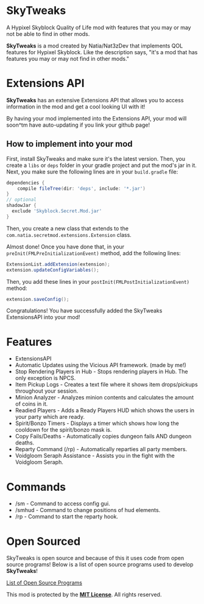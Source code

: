 # SkyTweaks
A Hypixel Skyblock Quality of Life mod with features that you may or may not be able to find in other mods.

**SkyTweaks** is a mod created by Natia/Nat3zDev that implements QOL features for Hypixel Skyblock. Like the description says, "it's a mod that has features you may or may not find in other mods."

# Extensions API
**SkyTweaks** has an extensive Extensions API that allows you to access information in the mod and get a cool looking UI with it!

By having your mod implemented into the Extensions API, your mod will soon^tm have auto-updating if you link your github page!

## How to implement into your mod
First, install SkyTweaks and make sure it's the latest version. 
Then, you create a `libs` or `deps` folder in your gradle project and put the mod's jar in it.
Next, you make sure the following lines are in your `build.gradle` file:
```gradle
dependencies {
    compile fileTree(dir: 'deps', include: '*.jar')
}
// optional
shadowJar {
  exclude 'Skyblock.Secret.Mod.jar'
}
```

Then, you create a new class that extends to the `com.natia.secretmod.extensions.Extension` class.

Almost done! Once you have done that, in your `preInit(FMLPreInitializationEvent)` method, add the following lines:
```java
ExtensionList.addExtension(extension);
extension.updateConfigVariables();
```

Then, you add these lines in your `postInit(FMLPostInitializationEvent)` method:
```java
extension.saveConfig();
```

Congratulations! You have successfully added the SkyTweaks ExtensionsAPI into your mod!


# Features
- ExtensionsAPI
- Automatic Updates using the Vicious API framework. (made by me!)
- Stop Rendering Players in Hub - Stops rendering players in Hub. The only exception is NPCS.
- Item Pickup Logs - Creates a text file where it shows item drops/pickups throughout your session.
- Minion Analyzer - Analyzes minion contents and calculates the amount of coins in it.
- Readied Players - Adds a Ready Players HUD which shows the users in your party which are ready.
- Spirit/Bonzo Timers - Displays a timer which shows how long the cooldown for the spirit/bonzo mask is.
- Copy Fails/Deaths - Automatically copies dungeon fails AND dungeon deaths.
- Reparty Command (/rp) - Automatically reparties all party members.
- Voidgloom Seraph Assistance - Assists you in the fight with the Voidgloom Seraph.
# Commands
- /sm - Command to access config gui.
- /smhud - Command to change positions of hud elements.
- /rp - Command to start the reparty hook.

# Open Sourced
SkyTweaks is open source and because of this it uses code from open source programs! Below is a list of open source programs used to develop **SkyTweaks**!

[List of Open Source Programs](https://github.com/Nat3z/SkyTweaks/blob/main/OPEN_SOURCE_SOFTWARE.md)

This mod is protected by the [**MIT License**](https://github.com/Nat3z/SkyTweaks/blob/main/LICENSE). All rights reserved.
